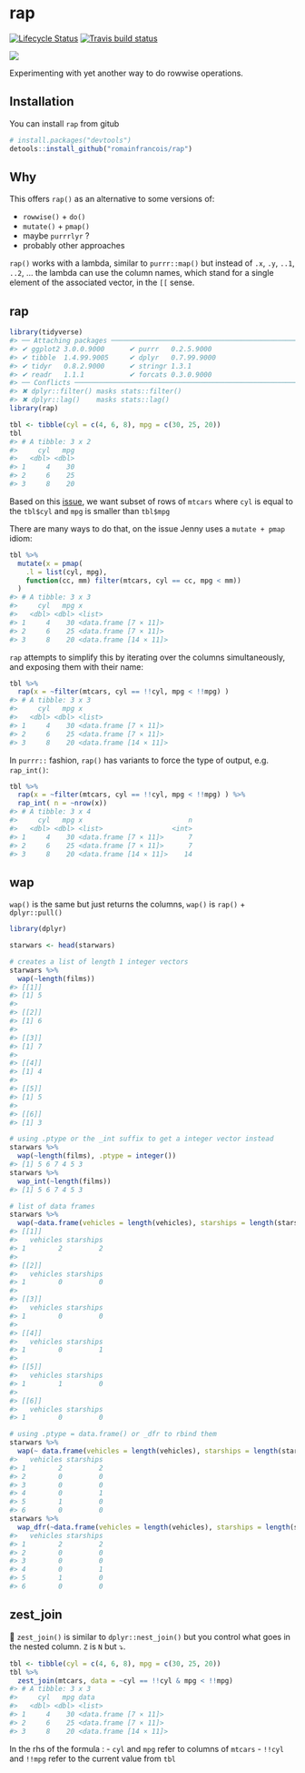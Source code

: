 
<!-- README.md is generated from README.Rmd. Please edit that file -->

# rap

[![Lifecycle
Status](https://img.shields.io/badge/lifecycle-experimental-blue.svg)](https://www.tidyverse.org/lifecycle/)
[![Travis build
status](https://travis-ci.org/romainfrancois/rap.svg?branch=master)](https://travis-ci.org/romainfrancois/rap)

![](https://media.giphy.com/media/l41Yy7rv1mVZNQCT6/giphy.gif)

Experimenting with yet another way to do rowwise operations.

## Installation

You can install `rap` from gitub

``` r
# install.packages("devtools")
detools::install_github("romainfrancois/rap")
```

## Why

This offers `rap()` as an alternative to some versions of:

  - `rowwise()` + `do()`
  - `mutate()` + `pmap()`
  - maybe `purrrlyr` ?
  - probably other approaches

`rap()` works with a lambda, similar to `purrr::map()` but instead of
`.x`, `.y`, `..1`, `..2`, … the lambda can use the column names, which
stand for a single element of the associated vector, in the `[[` sense.

## rap

``` r
library(tidyverse)
#> ── Attaching packages ──────────────────────────────────────────────────────────────────────────────────────────────────────────────────────────────────────────────────────────────────────────────────────────────────────────── tidyverse 1.2.1 ──
#> ✔ ggplot2 3.0.0.9000      ✔ purrr   0.2.5.9000 
#> ✔ tibble  1.4.99.9005     ✔ dplyr   0.7.99.9000
#> ✔ tidyr   0.8.2.9000      ✔ stringr 1.3.1      
#> ✔ readr   1.1.1           ✔ forcats 0.3.0.9000
#> ── Conflicts ─────────────────────────────────────────────────────────────────────────────────────────────────────────────────────────────────────────────────────────────────────────────────────────────────────────────── tidyverse_conflicts() ──
#> ✖ dplyr::filter() masks stats::filter()
#> ✖ dplyr::lag()    masks stats::lag()
library(rap)

tbl <- tibble(cyl = c(4, 6, 8), mpg = c(30, 25, 20)) 
tbl
#> # A tibble: 3 x 2
#>     cyl   mpg
#>   <dbl> <dbl>
#> 1     4    30
#> 2     6    25
#> 3     8    20
```

Based on this [issue](https://github.com/tidyverse/purrr/issues/280), we
want subset of rows of `mtcars` where `cyl` is equal to the `tbl$cyl`
and `mpg` is smaller than `tbl$mpg`

There are many ways to do that, on the issue Jenny uses a `mutate +
pmap` idiom:

``` r
tbl %>%
  mutate(x = pmap(
    .l = list(cyl, mpg),
    function(cc, mm) filter(mtcars, cyl == cc, mpg < mm))
  )
#> # A tibble: 3 x 3
#>     cyl   mpg x                     
#>   <dbl> <dbl> <list>                
#> 1     4    30 <data.frame [7 × 11]> 
#> 2     6    25 <data.frame [7 × 11]> 
#> 3     8    20 <data.frame [14 × 11]>
```

`rap` attempts to simplify this by iterating over the columns
simultaneously, and exposing them with their name:

``` r
tbl %>% 
  rap(x = ~filter(mtcars, cyl == !!cyl, mpg < !!mpg) )
#> # A tibble: 3 x 3
#>     cyl   mpg x                     
#>   <dbl> <dbl> <list>                
#> 1     4    30 <data.frame [7 × 11]> 
#> 2     6    25 <data.frame [7 × 11]> 
#> 3     8    20 <data.frame [14 × 11]>
```

In `purrr::` fashion, `rap()` has variants to force the type of output,
e.g. `rap_int()`:

``` r
tbl %>% 
  rap(x = ~filter(mtcars, cyl == !!cyl, mpg < !!mpg) ) %>% 
  rap_int( n = ~nrow(x))
#> # A tibble: 3 x 4
#>     cyl   mpg x                          n
#>   <dbl> <dbl> <list>                 <int>
#> 1     4    30 <data.frame [7 × 11]>      7
#> 2     6    25 <data.frame [7 × 11]>      7
#> 3     8    20 <data.frame [14 × 11]>    14
```

## wap

`wap()` is the same but just returns the columns, `wap()` is `rap()` +
`dplyr::pull()`

``` r
library(dplyr)

starwars <- head(starwars)

# creates a list of length 1 integer vectors
starwars %>% 
  wap(~length(films)) 
#> [[1]]
#> [1] 5
#> 
#> [[2]]
#> [1] 6
#> 
#> [[3]]
#> [1] 7
#> 
#> [[4]]
#> [1] 4
#> 
#> [[5]]
#> [1] 5
#> 
#> [[6]]
#> [1] 3

# using .ptype or the _int suffix to get a integer vector instead
starwars %>% 
  wap(~length(films), .ptype = integer())
#> [1] 5 6 7 4 5 3
starwars %>% 
  wap_int(~length(films))
#> [1] 5 6 7 4 5 3

# list of data frames
starwars %>% 
  wap(~data.frame(vehicles = length(vehicles), starships = length(starships)))
#> [[1]]
#>   vehicles starships
#> 1        2         2
#> 
#> [[2]]
#>   vehicles starships
#> 1        0         0
#> 
#> [[3]]
#>   vehicles starships
#> 1        0         0
#> 
#> [[4]]
#>   vehicles starships
#> 1        0         1
#> 
#> [[5]]
#>   vehicles starships
#> 1        1         0
#> 
#> [[6]]
#>   vehicles starships
#> 1        0         0

# using .ptype = data.frame() or _dfr to rbind them
starwars %>% 
  wap(~ data.frame(vehicles = length(vehicles), starships = length(starships)), .ptype = data.frame())
#>   vehicles starships
#> 1        2         2
#> 2        0         0
#> 3        0         0
#> 4        0         1
#> 5        1         0
#> 6        0         0
starwars %>% 
  wap_dfr(~data.frame(vehicles = length(vehicles), starships = length(starships)))
#>   vehicles starships
#> 1        2         2
#> 2        0         0
#> 3        0         0
#> 4        0         1
#> 5        1         0
#> 6        0         0
```

## zest\_join

🍋 `zest_join()` is similar to `dplyr::nest_join()` but you control what
goes in the nested column. `Z` is `N` but ⤵️.

``` r
tbl <- tibble(cyl = c(4, 6, 8), mpg = c(30, 25, 20)) 
tbl %>%
  zest_join(mtcars, data = ~cyl == !!cyl & mpg < !!mpg)
#> # A tibble: 3 x 3
#>     cyl   mpg data                  
#>   <dbl> <dbl> <list>                
#> 1     4    30 <data.frame [7 × 11]> 
#> 2     6    25 <data.frame [7 × 11]> 
#> 3     8    20 <data.frame [14 × 11]>
```

In the rhs of the formula : - `cyl` and `mpg` refer to columns of
`mtcars` - `!!cyl` and `!!mpg` refer to the current value from `tbl`
